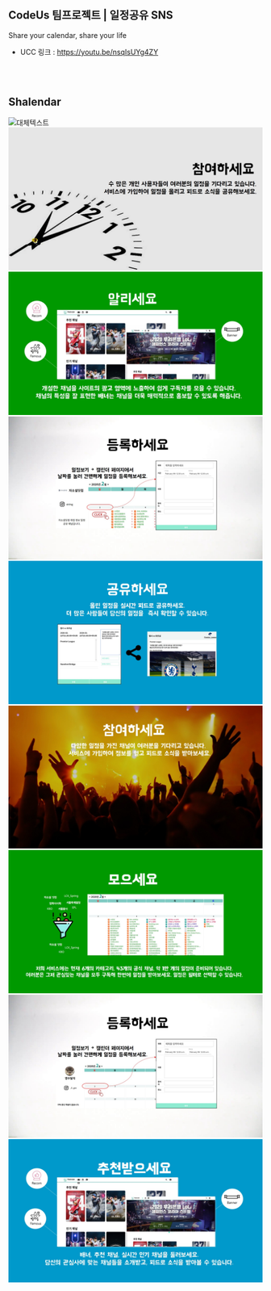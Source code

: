 ## CodeUs 팀프로젝트 | 일정공유 SNS
Share your calendar, share your life

- UCC 링크 : https://youtu.be/nsqIsUYg4ZY
<br/>
<br/>

## Shalendar
![대체텍스트](Front-End/src/components/common/images/shalendar.gif "마우스 대면 나와요")
![대체텍스트](Front-End/src/components/common/images/1.jpg "마우스 대면 나와요")
![대체텍스트](Front-End/src/components/common/images/2.jpg "마우스 대면 나와요")
![대체텍스트](Front-End/src/components/common/images/3.jpg "마우스 대면 나와요")
![대체텍스트](Front-End/src/components/common/images/4.jpg "마우스 대면 나와요")
![대체텍스트](Front-End/src/components/common/images/11.jpg "마우스 대면 나와요")
![대체텍스트](Front-End/src/components/common/images/22.jpg "마우스 대면 나와요")
![대체텍스트](Front-End/src/components/common/images/33.jpg "마우스 대면 나와요")
![대체텍스트](Front-End/src/components/common/images/44.jpg "마우스 대면 나와요")

